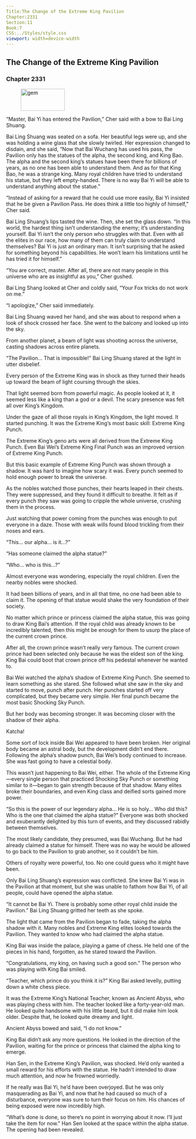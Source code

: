 ```yaml
---
Title:The Change of the Extreme King Pavilion 
Chapter:2331 
Section:11 
Book:7 
CSS:../Styles/style.css 
viewport: width=device-width
---
```

  
## The Change of the Extreme King Pavilion
### Chapter 2331
  
<figure>
	<img src="../Images/gem.gif" alt="gem" id="gem" width="120" height="60" />
</figure>
  

  
“Master, Bai Yi has entered the Pavilion,” Cher said with a bow to Bai Ling Shuang.

Bai Ling Shuang was seated on a sofa. Her beautiful legs were up, and she was holding a wine glass that she slowly twirled. Her expression changed to disdain, and she said, “Now that Bai Wuchang has used his pass, the Pavilion only has the statues of the alpha, the second king, and King Bao. The alpha and the second king’s statues have been there for billions of years, as no one has been able to understand them. And as for that King Bao, he was a strange king. Many royal children have tried to understand his statue, but they left empty-handed. There is no way Bai Yi will be able to understand anything about the statue.”

“Instead of asking for a reward that he could use more easily, Bai Yi insisted that he be given a Pavilion Pass. He does think a little too highly of himself,” Cher said.

Bai Ling Shuang’s lips tasted the wine. Then, she set the glass down. “In this world, the hardest thing isn’t understanding the enemy; it’s understanding yourself. Bai Yi isn’t the only person who struggles with that. Even with all the elites in our race, how many of them can truly claim to understand themselves? Bai Yi is just an ordinary man. It isn’t surprising that he asked for something beyond his capabilities. He won’t learn his limitations until he has tried it for himself.”

“You are correct, master. After all, there are not many people in this universe who are as insightful as you,” Cher gushed.

Bai Ling Shang looked at Cher and coldly said, “Your Fox tricks do not work on me.”

“I apologize,” Cher said immediately.

Bai Ling Shuang waved her hand, and she was about to respond when a look of shock crossed her face. She went to the balcony and looked up into the sky.

From another planet, a beam of light was shooting across the universe, casting shadows across entire planets.

“The Pavilion… That is impossible!” Bai Ling Shuang stared at the light in utter disbelief.

Every person of the Extreme King was in shock as they turned their heads up toward the beam of light coursing through the skies.

That light seemed born from powerful magic. As people looked at it, it seemed less like a king than a god or a devil. The scary presence was felt all over King’s Kingdom.

Under the gaze of all those royals in King’s Kingdom, the light moved. It started punching. It was the Extreme King’s most basic skill: Extreme King Punch.

The Extreme King’s geno arts were all derived from the Extreme King Punch. Even Bai Wei’s Extreme King Final Punch was an improved version of Extreme King Punch.

But this basic example of Extreme King Punch was shown through a shadow. It was hard to imagine how scary it was. Every punch seemed to hold enough power to break the universe.

As the nobles watched those punches, their hearts leaped in their chests. They were suppressed, and they found it difficult to breathe. It felt as if every punch they saw was going to cripple the whole universe, crushing them in the process.

Just watching that power coming from the punches was enough to put everyone in a daze. Those with weak wills found blood trickling from their noses and ears.

“This… our alpha… is it…?”

“Has someone claimed the alpha statue?”

“Who… who is this…?”

Almost everyone was wondering, especially the royal children. Even the nearby nobles were shocked.

It had been billions of years, and in all that time, no one had been able to claim it. The opening of that statue would shake the very foundation of their society.

No matter which prince or princess claimed the alpha statue, this was going to draw King Bai’s attention. If the royal child was already known to be incredibly talented, then this might be enough for them to usurp the place of the current crown prince.

After all, the crown prince wasn’t really very famous. The current crown prince had been selected only because he was the eldest son of the king. King Bai could boot that crown prince off his pedestal whenever he wanted to.

Bai Wei watched the alpha’s shadow of Extreme King Punch. She seemed to learn something as she stared. She followed what she saw in the sky and started to move, punch after punch. Her punches started off very complicated, but they became very simple. Her final punch became the most basic Shocking Sky Punch.

But her body was becoming stronger. It was becoming closer with the shadow of their alpha.

Katcha!

Some sort of lock inside Bai Wei appeared to have been broken. Her original body became an astral body, but the development didn’t end there. Following the alpha’s shadow punch, Bai Wei’s body continued to increase. She was fast going to have a celestial body.

This wasn’t just happening to Bai Wei, either. The whole of the Extreme King—every single person that practiced Shocking Sky Punch or something similar to it—began to gain strength because of that shadow. Many elites broke their boundaries, and even King class and deified sorts gained more power.

“So this is the power of our legendary alpha… He is so holy… Who did this? Who is the one that claimed the alpha statue?” Everyone was both shocked and exuberantly delighted by this turn of events, and they discussed rabidly between themselves.

The most likely candidate, they presumed, was Bai Wuchang. But he had already claimed a statue for himself. There was no way he would be allowed to go back to the Pavilion to grab another, so it couldn’t be him.

Others of royalty were powerful, too. No one could guess who it might have been.

Only Bai Ling Shuang’s expression was conflicted. She knew Bai Yi was in the Pavilion at that moment, but she was unable to fathom how Bai Yi, of all people, could have opened the alpha statue.

“It cannot be Bai Yi. There is probably some other royal child inside the Pavilion.” Bai Ling Shuang gritted her teeth as she spoke.

The light that came from the Pavilion began to fade, taking the alpha shadow with it. Many nobles and Extreme King elites looked towards the Pavilion. They wanted to know who had claimed the alpha statue.

King Bai was inside the palace, playing a game of chess. He held one of the pieces in his hand, forgotten, as he stared toward the Pavilion.

“Congratulations, my king, on having such a good son.” The person who was playing with King Bai smiled.

“Teacher, which prince do you think it is?” King Bai asked levelly, putting down a white chess piece.

It was the Extreme King’s National Teacher, known as Ancient Abyss, who was playing chess with him. The teacher looked like a forty-year-old man. He looked quite handsome with his little beard, but it did make him look older. Despite that, he looked quite dreamy and light.

Ancient Abyss bowed and said, “I do not know.”

King Bai didn’t ask any more questions. He looked in the direction of the Pavilion, waiting for the prince or princess that claimed the alpha king to emerge.

Han Sen, in the Extreme King’s Pavilion, was shocked. He’d only wanted a small reward for his efforts with the statue. He hadn’t intended to draw much attention, and now he frowned worriedly.

If he really was Bai Yi, he’d have been overjoyed. But he was only masquerading as Bai Yi, and now that he had caused so much of a disturbance, everyone was sure to turn their focus on him. His chances of being exposed were now incredibly high.

“What’s done is done, so there’s no point in worrying about it now. I’ll just take the item for now.” Han Sen looked at the space within the alpha statue. The opening had been revealed.